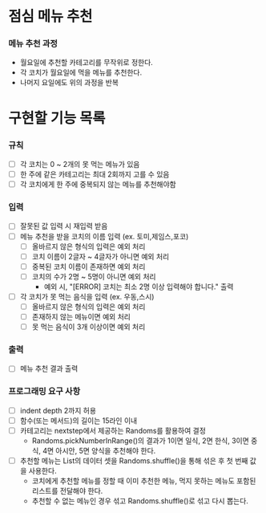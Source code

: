 # 점심 메뉴 추천
### 메뉴 추천 과정
- 월요일에 추천할 카테고리를 무작위로 정한다.
- 각 코치가 월요일에 먹을 메뉴를 추천한다.
- 나머지 요일에도 위의 과정을 반복

# 구현할 기능 목록
### 규칙
- [ ] 각 코치는 0 ~ 2개의 못 먹는 메뉴가 있음
- [ ] 한 주에 같은 카테고리는 최대 2회까지 고를 수 있음
- [ ] 각 코치에게 한 주에 중복되지 않는 메뉴를 추천해야함

### 입력
- [ ] 잘못된 값 입력 시 재입력 받음 
- [ ] 메뉴 추천을 받을 코치의 이름 입력 (ex. 토미,제임스,포코)
  - [ ] 올바르지 않은 형식의 입력은 예외 처리
  - [ ] 코치 이름이 2글자 ~ 4글자가 아니면 예외 처리
  - [ ] 중복된 코치 이름이 존재하면 예외 처리
  - [ ] 코치의 수가 2명 ~ 5명이 아니면 예외 처리
    - 예외 시, "[ERROR] 코치는 최소 2명 이상 입력해야 합니다." 출력
- [ ] 각 코치가 못 먹는 음식을 입력 (ex. 우동,스시)
  - [ ] 올바르지 않은 형식의 입력은 예외 처리
  - [ ] 존재하지 않는 메뉴이면 예외 처리
  - [ ] 못 먹는 음식이 3개 이상이면 예외 처리

### 출력
- [ ] 메뉴 추천 결과 출력

### 프로그래밍 요구 사항
- [ ] indent depth 2까지 허용
- [ ] 함수(또는 메서드)의 길이는 15라인 이내
- [ ] 카테고리는 nextstep에서 제공하는 Randoms를 활용하여 결정
  - Randoms.pickNumberInRange()의 결과가 1이면 일식, 2면 한식, 3이면 중식, 4면 아시안, 5면 양식을 추천해야 한다.
- [ ] 추천할 메뉴는 List<String>의 데이터 셋을 Randoms.shuffle()을 통해 섞은 후 첫 번째 값을 사용한다.
  - 코치에게 추천할 메뉴를 정할 때 이미 추천한 메뉴, 먹지 못하는 메뉴도 포함된 리스트를 전달해야 한다.
  - 추천할 수 없는 메뉴인 경우 섞고 Randoms.shuffle()로 섞고 다시 뽑는다.